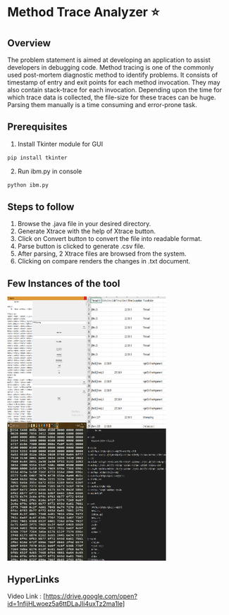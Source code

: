 # Method Trace Analyzer :star:

## Overview

The problem statement is aimed at developing an application to assist developers in debugging code. Method tracing is one of the commonly used post-mortem diagnostic method to identify problems. It consists of timestamp of entry and exit points for each method invocation. They may also contain stack-trace for each invocation. Depending upon the time for which trace data is collected, the file-size for these traces can be huge. Parsing them manually is a time consuming and error-prone task.

## Prerequisites

1. Install Tkinter module for GUI
```python
pip install tkinter
```
2. Run ibm.py in console
```python
python ibm.py
```
## Steps to follow

1. Browse the .java file in your desired directory.
2. Generate Xtrace with the help of Xtrace button.
3. Click on Convert button to convert the file into readable format.
4. Parse button is clicked to generate .csv file.
5. After parsing, 2 Xtrace files are browsed from the system.
6. Clicking on compare renders the changes in .txt document.

## Few Instances of the tool
<img align="left" width="180" height="300" src="https://github.com/capturemathan/IBM-Hack-Challenge/blob/master/Screenshot%201.png">
<img align="center" width="180" height="300" src="https://github.com/capturemathan/IBM-Hack-Challenge/blob/master/Screenshot2.png">
<img align="left" width="180" height="300" src="https://github.com/capturemathan/IBM-Hack-Challenge/blob/master/Screenshot3.png">
<img align="center" width="180" height="300" src="https://github.com/capturemathan/IBM-Hack-Challenge/blob/master/Screenshot4.png">

##  HyperLinks
Video Link : [https://drive.google.com/open?id=1nfijHLwoez5a6ttDLaJIi4uxTz2ma1Ie]
